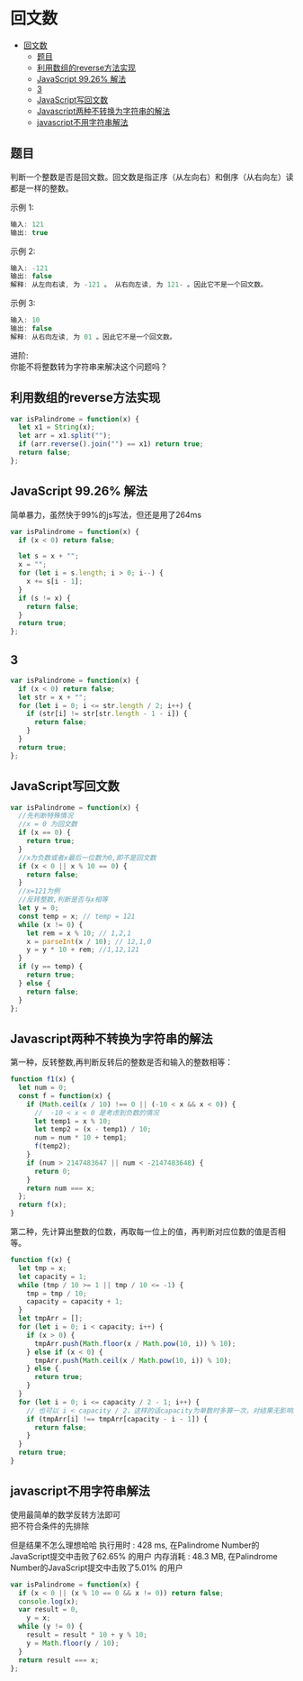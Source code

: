 回文数
===

<!-- TOC -->

- [回文数](#回文数)
  - [题目](#题目)
  - [利用数组的reverse方法实现](#利用数组的reverse方法实现)
  - [JavaScript 99.26% 解法](#JavaScript-9926-解法)
  - [3](#3)
  - [JavaScript写回文数](#JavaScript写回文数)
  - [Javascript两种不转换为字符串的解法](#Javascript两种不转换为字符串的解法)
  - [javascript不用字符串解法](#javascript不用字符串解法)

<!-- /TOC -->

## 题目
判断一个整数是否是回文数。回文数是指正序（从左向右）和倒序（从右向左）读都是一样的整数。

示例 1:
```js
输入: 121
输出: true
```

示例 2:
```js
输入: -121
输出: false
解释: 从左向右读, 为 -121 。 从右向左读, 为 121- 。因此它不是一个回文数。
```

示例 3:
```js
输入: 10
输出: false
解释: 从右向左读, 为 01 。因此它不是一个回文数。
```

进阶:  
你能不将整数转为字符串来解决这个问题吗？

## 利用数组的reverse方法实现
```js
var isPalindrome = function(x) {
  let x1 = String(x);
  let arr = x1.split("");
  if (arr.reverse().join("") == x1) return true;
  return false;
};
```

## JavaScript 99.26% 解法
简单暴力，虽然快于99%的js写法，但还是用了264ms
```js
var isPalindrome = function(x) {
  if (x < 0) return false;

  let s = x + "";
  x = "";
  for (let i = s.length; i > 0; i--) {
    x += s[i - 1];
  }
  if (s != x) {
    return false;
  }
  return true;
};
```

## 3

```js
var isPalindrome = function(x) {
  if (x < 0) return false;
  let str = x + "";
  for (let i = 0; i <= str.length / 2; i++) {
    if (str[i] != str[str.length - 1 - i]) {
      return false;
    }
  }
  return true;
};
```

## JavaScript写回文数
```js
var isPalindrome = function(x) {
  //先判断特殊情况
  //x = 0 为回文数
  if (x == 0) {
    return true;
  }
  //x为负数或者x最后一位数为0,即不是回文数
  if (x < 0 || x % 10 == 0) {
    return false;
  }
  //x=121为例
  //反转整数,判断是否与x相等
  let y = 0;
  const temp = x; // temp = 121
  while (x != 0) {
    let rem = x % 10; // 1,2,1
    x = parseInt(x / 10); // 12,1,0
    y = y * 10 + rem; //1,12,121
  }
  if (y == temp) {
    return true;
  } else {
    return false;
  }
};
```

## Javascript两种不转换为字符串的解法
第一种，反转整数,再判断反转后的整数是否和输入的整数相等：
```js
function f1(x) {
  let num = 0;
  const f = function(x) {
    if (Math.ceil(x / 10) !== 0 || (-10 < x && x < 0)) {
      //  -10 < x < 0 是考虑到负数的情况
      let temp1 = x % 10;
      let temp2 = (x - temp1) / 10;
      num = num * 10 + temp1;
      f(temp2);
    }
    if (num > 2147483647 || num < -2147483648) {
      return 0;
    }
    return num === x;
  };
  return f(x);
}
```

第二种，先计算出整数的位数，再取每一位上的值，再判断对应位数的值是否相等。
```js
function f(x) {
  let tmp = x;
  let capacity = 1;
  while (tmp / 10 >= 1 || tmp / 10 <= -1) {
    tmp = tmp / 10;
    capacity = capacity + 1;
  }
  let tmpArr = [];
  for (let i = 0; i < capacity; i++) {
    if (x > 0) {
      tmpArr.push(Math.floor(x / Math.pow(10, i)) % 10);
    } else if (x < 0) {
      tmpArr.push(Math.ceil(x / Math.pow(10, i)) % 10);
    } else {
      return true;
    }
  }
  for (let i = 0; i <= capacity / 2 - 1; i++) {
    // 也可以 i < capacity / 2，这样的话capacity为单数时多算一次，对结果无影响。
    if (tmpArr[i] !== tmpArr[capacity - i - 1]) {
      return false;
    }
  }
  return true;
}
```

## javascript不用字符串解法
使用最简单的数学反转方法即可  
把不符合条件的先排除

但是结果不怎么理想哈哈 执行用时 : 428 ms, 在Palindrome Number的JavaScript提交中击败了62.65% 的用户 内存消耗 : 48.3 MB, 在Palindrome Number的JavaScript提交中击败了5.01% 的用户
```js
var isPalindrome = function(x) {
  if (x < 0 || (x % 10 == 0 && x != 0)) return false;
  console.log(x);
  var result = 0,
    y = x;
  while (y != 0) {
    result = result * 10 + y % 10;
    y = Math.floor(y / 10);
  }
  return result === x;
};
```

